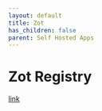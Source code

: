 ```yaml
---
layout: default
title: Zot
has_children: false
parent: Self Hosted Apps
---
```


# Zot Registry

[link](https://zotregistry.io)
